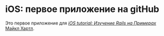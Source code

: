 # iOS: первое приложение на gitHub

Это первое приложение для
[*iOS tutorial: Изучение Rails на Примерах*](http://railstutorial.org/)
 [Майкл Хартл](http://michaelhartl.com/).